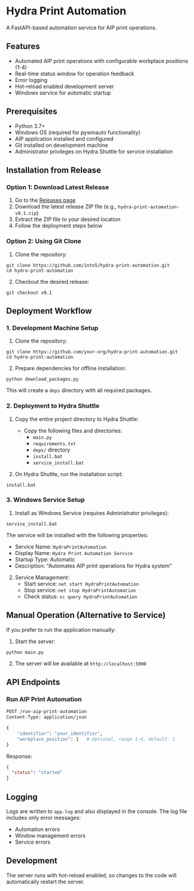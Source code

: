 # Hydra Print Automation

A FastAPI-based automation service for AIP print operations.

## Features

- Automated AIP print operations with configurable workplace positions (1-4)
- Real-time status window for operation feedback
- Error logging
- Hot-reload enabled development server
- Windows service for automatic startup

## Prerequisites

- Python 3.7+
- Windows OS (required for pywinauto functionality)
- AIP application installed and configured
- Git installed on development machine
- Administrator privileges on Hydra Shuttle for service installation

## Installation from Release

### Option 1: Download Latest Release

1. Go to the [Releases page](https://github.com/1nto5/hydra-print-automation/releases)
2. Download the latest release ZIP file (e.g., `hydra-print-automation-v0.1.zip`)
3. Extract the ZIP file to your desired location
4. Follow the deployment steps below

### Option 2: Using Git Clone

1. Clone the repository:

```batch
git clone https://github.com/1nto5/hydra-print-automation.git
cd hydra-print-automation
```

2. Checkout the desired release:

```batch
git checkout v0.1
```

## Deployment Workflow

### 1. Development Machine Setup

1. Clone the repository:

```batch
git clone https://github.com/your-org/hydra-print-automation.git
cd hydra-print-automation
```

2. Prepare dependencies for offline installation:

```batch
python download_packages.py
```

This will create a `deps` directory with all required packages.

### 2. Deployment to Hydra Shuttle

1. Copy the entire project directory to Hydra Shuttle:

   - Copy the following files and directories:
     - `main.py`
     - `requirements.txt`
     - `deps/` directory
     - `install.bat`
     - `service_install.bat`

2. On Hydra Shuttle, run the installation script:

```batch
install.bat
```

### 3. Windows Service Setup

1. Install as Windows Service (requires Administrator privileges):

```batch
service_install.bat
```

The service will be installed with the following properties:

- Service Name: `HydraPrintAutomation`
- Display Name: `Hydra Print Automation Service`
- Startup Type: Automatic
- Description: "Automates AIP print operations for Hydra system"

2. Service Management:
   - Start service: `net start HydraPrintAutomation`
   - Stop service: `net stop HydraPrintAutomation`
   - Check status: `sc query HydraPrintAutomation`

## Manual Operation (Alternative to Service)

If you prefer to run the application manually:

1. Start the server:

```batch
python main.py
```

2. The server will be available at `http://localhost:5000`

## API Endpoints

### Run AIP Print Automation

```bash
POST /run-aip-print-automation
Content-Type: application/json

{
    "identifier": "your_identifier",
    "workplace_position": 1   # Optional, range 1-4, default: 1
}
```

Response:

```json
{
  "status": "started"
}
```

## Logging

Logs are written to `app.log` and also displayed in the console. The log file includes only error messages:

- Automation errors
- Window management errors
- Service errors

## Development

The server runs with hot-reload enabled, so changes to the code will automatically restart the server.
